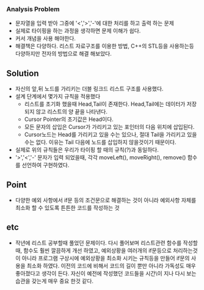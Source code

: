 ### Analysis Problem ###

- 문자열을 입력 받아 그중에 '<','>','-'에 대한 처리를 하고 출력 하는 문제
- 실제로 타이핑을 하는 과정을 생각하면 문제 이해가 쉽다.
- 커서 개념을 사용 해야한다.
- 해결책은 다양하다. 리스트 자료구조를 이용한 방법, C++의 STL등을 사용하는등 다양하지만 전자의 방법으로 해결 해보았다.

## Solution ##
- 자신의 앞,뒤 노드를 가리키는 더블 링크드 리스트 구조를 사용했다.
- 설계 단계에서 몇가지 규칙을 적용했다
    * 리스트를 초기화 했을때 Head,Tail이 존재한다. Head,Tail에는 데이터가 저장되지 않고 리스트의 양 끝을 나타낸다.
    * Cursor Pointer의 초기값은 Head이다.
    * 모든 문자의 삽입은 Cursor가 가리키고 있는 포인터의 다음 위치에 삽입된다.
    * Cursor노드는 Head를 가리키고 있을 수는 있으나, 절대 Tail을 가리키고 있을수는 없다. 이유는 Tail 다음에 노드를 삽입하지 않을것이기 때문이다.
- 실제로 위의 규칙들은 우리가 타이핑 할 때의 규칙(?)과 동일하다.
- '>','<','-' 문자가 입력 되었을때, 각각 moveLeft(), moveRight(), remove() 함수를 선언하여 구현하였다.


## Point ##
- 다양한 예외 사항에서 if문 등의 조건문으로 해결하는 것이 아니라 예외사항 자체를 최소화 할 수 있도록 튼튼한 코드를 작성하는 것

## etc ##
- 작년에 리스트 공부할때 풀었던 문제이다. 다시 풀어보며 리스트관련 함수를 작성할 때, 함수도 훨씬 깔끔하게 개선 하였고, 예외상황을 여러개의 if문등으로 처리하는것이 아니라 프로그램 구상시에 예외상황을 최소화 시키는 규칙등을 만들어 if문의 사용을 최소화 하였다. 이전의 코드에 비해서 코드의 길이 뿐만 아니라 가독성도 매우 좋아졌다고 생각이 든다. 자신이 예전에 작성했던 코드들을 시간\이 지나 다시 보는 습관을 갖는게 매우 중요 한것 같다.
